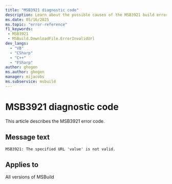 ```yaml
---
title: "MSB3921 diagnostic code"
description: Learn about the possible causes of the MSB3921 build error, and get troubleshooting tips.
ms.date: 05/16/2025
ms.topic: "error-reference"
f1_keywords:
 - MSB3921
 - MSBuild.DownloadFile.ErrorInvalidUrl
dev_langs:
  - "VB"
  - "CSharp"
  - "C++"
  - "FSharp"
author: ghogen
ms.author: ghogen
manager: mijacobs
ms.subservice: msbuild
---
```


# MSB3921 diagnostic code

<!-- :::ErrorDefinitionDescription::: -->
<!-- :::editable-content name="introDescription"::: -->
This article describes the MSB3921 error code.
<!-- :::editable-content-end::: -->

## Message text

<!-- :::editable-content name="messageText"::: -->
`MSB3921: The specified URL 'value' is not valid.`
<!-- :::editable-content-end::: -->
<!-- MSB3921: The specified URL "{0}" is not valid. -->

<!-- :::editable-content name="postOutputDescription"::: -->
<!--
{StrBegin="MSB3921: "}
-->
<!-- :::editable-content-end::: -->
<!-- :::ErrorDefinitionDescription-end::: -->

## Applies to

All versions of MSBuild
